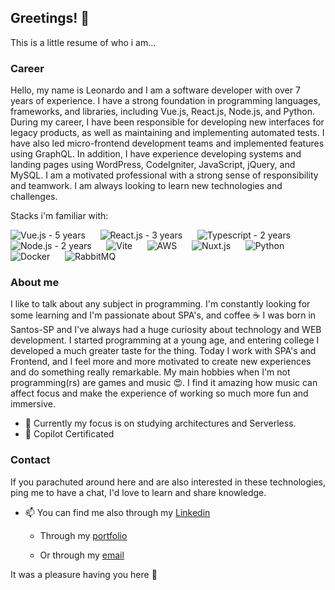 ## Greetings! 🖖
This is a little resume of who i am...

### Career
Hello, my name is Leonardo and I am a software developer with over 7 years of experience. I have a strong foundation in programming languages, frameworks, and libraries, including Vue.js, React.js, Node.js, and Python.
During my career, I have been responsible for developing new interfaces for legacy products, as well as maintaining and implementing automated tests. I have also led micro-frontend development teams and implemented features using GraphQL.
In addition, I have experience developing systems and landing pages using WordPress, CodeIgniter, JavaScript, jQuery, and MySQL.
I am a motivated professional with a strong sense of responsibility and teamwork. I am always looking to learn new technologies and challenges.

Stacks i'm familiar with:

![Vue.js - 5 years](https://github.com/Leozenbergs/Leozenbergs/assets/19744117/53a1ceef-b80d-489b-9578-516a13adb97e) &nbsp;&nbsp;&nbsp;&nbsp; ![React.js - 3 years](https://github.com/Leozenbergs/Leozenbergs/assets/19744117/fde9786b-43d9-43be-9973-999b847e74b3) &nbsp;&nbsp;&nbsp;&nbsp; ![Typescript - 2 years](https://github.com/Leozenbergs/Leozenbergs/assets/19744117/6f3bb958-89c4-4e91-9290-d64ca6b9f2e4) &nbsp;&nbsp;&nbsp;&nbsp; ![Node.js - 2 years](https://github.com/Leozenbergs/Leozenbergs/assets/19744117/1340fe72-9776-453b-94ac-4c59144c54df) &nbsp;&nbsp;&nbsp;&nbsp; ![Vite](https://github.com/Leozenbergs/Leozenbergs/assets/19744117/3363a803-779e-4fc5-a794-5b7432e417c4) &nbsp;&nbsp;&nbsp;&nbsp; ![AWS](https://github.com/Leozenbergs/Leozenbergs/assets/19744117/a6264aea-4994-4af6-bed7-6656511c490f) &nbsp;&nbsp;&nbsp;&nbsp; ![Nuxt.js](https://github.com/Leozenbergs/Leozenbergs/assets/19744117/0d5550b4-824a-495c-8017-940cf4274003) &nbsp;&nbsp;&nbsp;&nbsp; ![Python](https://github.com/Leozenbergs/Leozenbergs/assets/19744117/e8c5d285-f2f1-4e55-bc64-c2dea339d70e) &nbsp;&nbsp;&nbsp;&nbsp; ![Docker](https://github.com/Leozenbergs/Leozenbergs/assets/19744117/c1aff2c5-9511-4d48-b471-059ac8c68e21) &nbsp;&nbsp;&nbsp;&nbsp; ![RabbitMQ](https://github.com/Leozenbergs/Leozenbergs/assets/19744117/773ac40c-ed31-4e2b-b27f-054563e3edb8)



### About me
I like to talk about any subject in programming. I'm constantly looking for some learning and I'm passionate about SPA's, and coffee ☕
I was born in Santos-SP and I've always had a huge curiosity about technology and WEB development. I started programming at a young age, and entering college I developed a much greater taste for the thing.
Today I work with SPA's and Frontend, and I feel more and more motivated to create new experiences and do something really remarkable.
My main hobbies when I'm not programming(rs) are games and music 😍. I find it amazing how music can affect focus and make the experience of working so much more fun and immersive.
- 📖 Currently my focus is on studying architectures and Serverless.
- 📖 Copilot Certificated

### Contact
If you parachuted around here and are also interested in these technologies, ping me to have a chat, I'd love to learn and share knowledge.

- 📫 You can find me also through my [Linkedin](https://www.linkedin.com/in/leonardoabreurodrigues/)
  - Through my [portfolio](https://leozenbergs.github.io/)

  - Or through my [email](mailto:contato@leonardorodrigues.me)
 
  

It was a pleasure having you here 👋
